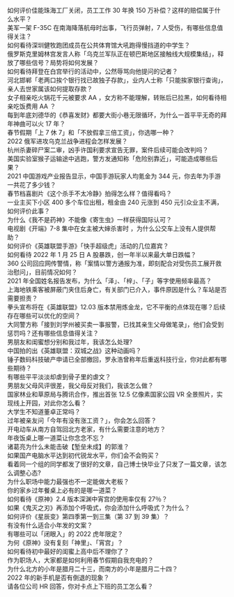 如何评价佳能珠海工厂关闭，员工工作 30 年换 150 万补偿？这样的赔偿属于什么水平？  
美军一架 F-35C 在南海降落航母时出事，飞行员弹射，7 人受伤，有哪些信息值得关注？  
如何看待深圳健牧跑团成员在公共体育馆大吼跑得慢挡道的中学生？  
俄罗斯克里姆林宫发言人称「乌克兰军队正在顿巴斯地区接触线大规模集结」，释放了哪些信号？局势将如何发展？  
如何看待拜登在白宫举行的活动中，公然辱骂向他提问的记者？  
河北邯郸「老两口挨个银行找已故独子存款」，业内人士称「只能挨家银行查询」，亲人去世家属该如何提取存款？  
女子相亲吃火锅花千元被要求 AA ，女方称不能理解，转账后已拉黑，如何看待相亲吃饭费用 AA ？  
每到年底刘德华的《恭喜发财》都要大街小巷无限循环，为什么一首平平无奇的拜年神曲可以火 17 年？  
春节假期「上 7 休 7」和「不放假拿三倍工资」，你选哪一种？  
2022 俄军进攻乌克兰战争进程会怎样发展？  
杭州杀妻碎尸案二审，凶手许国利要求宣告无罪，案件后续可能会改判吗？  
美国实验室猴子运输途中逃跑，警方发通知称「危险别靠近」，可能造成哪些后果？  
2021 中国游戏产业报告显示，中国手游玩家人均氪金为 344 元，你去年为手游一共花了多少钱？  
春节档喜剧片《这个杀手不太冷静》拍得怎么样？值得看吗？  
一业主买下小区 400 多个车位出租，租金由 240 元涨到 450 元引众业主不满，如何评价此事？  
为什么《我不是药神》不能像《寄生虫》一样获得国际认可？  
电视剧《开端》7-8 集中在女主被大婶杀害时 ，为什么公交车上没有人提供帮助？  
如何评价《英雄联盟手游》「快手超级虎」活动的几位嘉宾？  
如何看待 2022 年 1 月 25 日 A 股暴跌，创一年半以来最大单日跌幅？  
360 公司回应网传警情，称「案情以警方通报为准，即刻配合对受伤员工展开救治慰问」，目前情况如何？  
2021 年全国姓名报告发布，为什么「泽」、「梓」、「子」等字使用频率最高？  
上海地铁乘客被屏蔽门夹住后身亡，有关部门已介入，事件原因是什么？车站是否需要担责？  
拳头宣布将在《英雄联盟》12.03 版本禁用炼金龙，它不平衡的点体现在哪？后续存在哪些可以优化的空间？  
大同警方称「接到刘学州被买卖一事报警，已找其亲生父母做笔录」，他们会受到惩罚吗？还有哪些信息值得关注？  
男朋友和闺蜜想分别和我过年，我该怎么处理?  
中国拍的出《英雄联盟：双城之战》这种动画吗？  
锤子数码科技破产申请已全部撤回，罗永浩曾称年后重返科技行业，你对此都有哪些期待？  
有哪些平平淡淡却虐到骨子里的虐文？  
男朋友父母风评很差，我父母反对我们，我该怎么做？  
国家林业和草原局与腾讯合作，推出首张 12.5 亿像素国家公园 VR 全景照片，实现线上开园，对此你怎么看？  
大学生不知道董卓正常吗？  
过年被亲友问「今年有没有涨工资？」，你会怎么回答？  
开电动车从南方自驾回北方老家，有什么需要注意的地方？  
年夜饭桌上哪一道菜让你念念不忘？  
诸葛亮为什么未能击破【堑垒未成】的郭淮？  
如果国产电脑水平达到初代锐龙水平，你们会不会购买？  
看着同一个组的同学都发了很好的文章，自己博士快毕业了只发了一篇文章，该怎么调整心态?  
为什么职场中能力最强也不一定能做大老板？  
你的家乡过年餐桌上必有的是哪一道菜？  
如何看待《原神》2.4 版本深渊中宵宫的使用率仅有 27％？  
如果《鬼灭之刃》再添加个呼吸式，你会添加什么呼吸式？为什么？  
如何评价《星辰变》第四季第一到三集（第 37 到 39 集）？  
有没有什么适合小年发的文案？  
有哪些可以「闭眼入」的 2022 虎年限定？  
为何《原神》没有复刻「神里」、「宵宫」？  
如何看待初中最好的闺蜜上高中后不理你了？  
作为职场人，大家都是如何利用春节假期自我充电的？  
为什么北方的小年是腊月二十三，而南方的小年是腊月二十四？  
2022 年的新手机是否有倒退的现象？  
请各位公司 HR 回答，你对卡点上下班的员工怎么看？  
